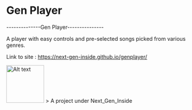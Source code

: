 # Gen Player
--------------Gen Player---------------


A player with easy controls and pre-selected songs picked from various genres.


Link to site : https://next-gen-inside.github.io/genplayer/


<img src="https://i.imgur.com/DzTcHVd.png" alt="Alt text" title="Next Gen Inside" width="100px">
> A project under Next_Gen_Inside
